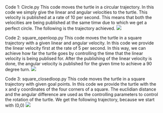 Code 1: Circle.py
This code moves the turtle in a circular trajectory.
In this code we simply give the linear and angular velocities to the turtle.
This velocity is published at a rate of 10 per second.
This means that both the velocities are being published at the same timw due to which we get a perfect circle.
The following is the trajectory achieved.
![](images/circle.png)

Code 2: square_openloop.py
This code moves the turtle in a square trajectory with a given linear and angular velocity.
In this code we provide the linear velocity first at the rate of 5 per second.
In this way, we can achieve how far the turtle goes by controlling the time that the linear velocity is being publised for.
After the publishing of the linear velocity is done, the angular velocity is published for the given time to achieve a 90 degree turn.
![](images/openloop.png)

Code 3: square_closedloop.py
This code moves the turtle in a square trajectory with given goal points.
In this code we provide the turtle with the x and y coordinates of the four corners of a square.
The euclidian distance and the angular difference are used as the controlling parameters to control the rotation of the turtle.
We get the following trajectory, because we start with (0,0)
![](images/closedloop.png)
